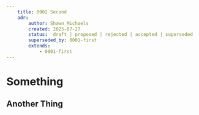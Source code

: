 ```yaml
---
    title: 0002 Second
    adr:
        author: Shawn Michaels
        created: 2025-07-27
        status:  draft | proposed | rejected | accepted | superseded
        superseded_by: 0001-first
        extends:
            - 0001-first
---
```


# Something

## Another Thing